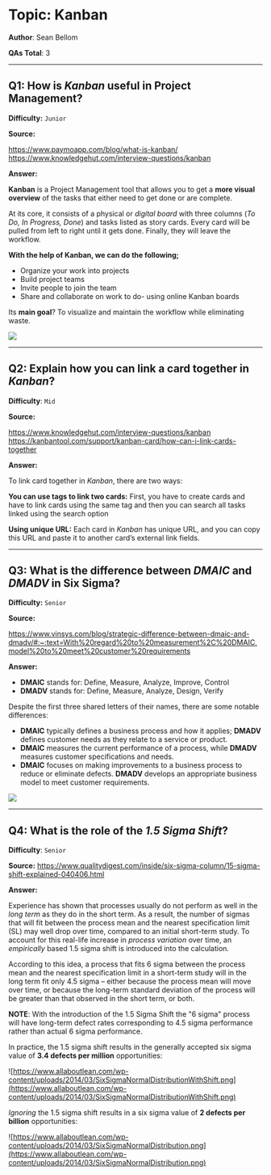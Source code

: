 # Topic: Kanban

**Author**: Sean Bellom

**QAs Total**: 3

---

## Q1: How is _Kanban_ useful in Project Management?

**Difficulty:** `Junior`

**Source:**

https://www.paymoapp.com/blog/what-is-kanban/
https://www.knowledgehut.com/interview-questions/kanban

**Answer:**

**Kanban** is a Project Management tool that allows you to get a **more visual overview** of the tasks that either need to get done or are complete.

At its core, it consists of a physical or _digital board_ with three columns (_To Do, In Progress, Done_) and tasks listed as story cards. Every card will be pulled from left to right until it gets done. Finally, they will leave the workflow.

**With the help of Kanban, we can do the following;**
* Organize your work into projects
* Build project teams
* Invite people to join the team
* Share and collaborate on work to do- using online Kanban boards

Its **main goal**? To visualize and maintain the workflow while eliminating waste.

![](https://cfw.paymoapp.com/wp-content/uploads/2020/05/Kanban-method@2x.png)

---

## Q2: Explain how you can link a card together in _Kanban_?

**Difficulty**: `Mid`

**Source:**

https://www.knowledgehut.com/interview-questions/kanban
https://kanbantool.com/support/kanban-card/how-can-i-link-cards-together


**Answer:**

To link card together in _Kanban_, there are two ways:

**You can use tags to link two cards:** First, you have to create cards and have to link cards using the same tag and then you can search all tasks linked using the search option

**Using unique URL:** Each card in _Kanban_ has unique URL, and you can copy this URL and paste it to another card’s external link fields.

---

## Q3: What is the difference between _DMAIC_ and _DMADV_ in Six Sigma?

**Difficulty:** `Senior`

**Source:**

https://www.vinsys.com/blog/strategic-difference-between-dmaic-and-dmadv/#:~:text=With%20regard%20to%20measurement%2C%20DMAIC,model%20to%20meet%20customer%20requirements

**Answer:**

* **DMAIC** stands for: Define, Measure, Analyze, Improve, Control
* **DMADV** stands for: Define, Measure, Analyze, Design, Verify

Despite the first three shared letters of their names, there are some notable differences:
* **DMAIC** typically defines a business process and how it applies; **DMADV** defines customer needs as they relate to a service or product.
* **DMAIC** measures the current performance of a process, while **DMADV** measures customer specifications and needs.
* **DMAIC** focuses on making improvements to a business process to reduce or eliminate defects. **DMADV** develops an appropriate business model to meet customer requirements.

![](https://cfw.paymoapp.com/wp-content/uploads/2020/05/Kanban-method@2x.png)

---

## Q4: What is the role of the _1.5 Sigma Shift_?

**Difficulty**: `Senior`

**Source:**
https://www.qualitydigest.com/inside/six-sigma-column/15-sigma-shift-explained-040406.html

**Answer:**

Experience has shown that processes usually do not perform as well in the _long term_ as they do in the short term. As a result, the number of sigmas that will fit between the process mean and the nearest specification limit (SL) may well drop over time, compared to an initial short-term study. To account for this real-life increase in _process variation_ over time, an _empirically_ based 1.5 sigma shift is introduced into the calculation.

According to this idea, a process that fits 6 sigma between the process mean and the nearest specification limit in a short-term study will in the long term fit only 4.5 sigma – either because the process mean will move over time, or because the long-term standard deviation of the process will be greater than that observed in the short term, or both.

**NOTE**: With the introduction of the 1.5 Sigma Shift the "6 sigma" process will have long-term defect rates corresponding to 4.5 sigma performance rather than actual 6 sigma performance.

In practice, the 1.5 sigma shift results in the generally accepted six sigma value of **3.4 defects per million** opportunities:

![https://www.allaboutlean.com/wp-content/uploads/2014/03/SixSigmaNormalDistributionWithShift.png](https://www.allaboutlean.com/wp-content/uploads/2014/03/SixSigmaNormalDistributionWithShift.png)

_Ignoring_ the 1.5 sigma shift results in a six sigma value of **2 defects per billion** opportunities:

![https://www.allaboutlean.com/wp-content/uploads/2014/03/SixSigmaNormalDistribution.png](https://www.allaboutlean.com/wp-content/uploads/2014/03/SixSigmaNormalDistribution.png)